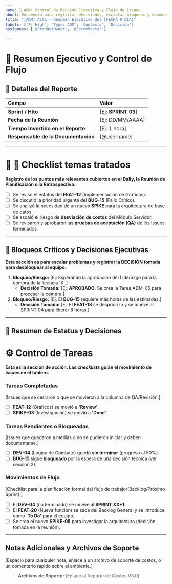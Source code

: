 ```yaml
---
name: 💼 ADM: Control de Reunión Ejecutiva y Flujo de Issues
about: Documento para registrar decisiones, esclalar bloqueos y documentar los movimientos de Issues (backlog/sprint) después de la reunión de estatus.
title: "[ADM] Acta - Resumen Ejecutivo del [FECHA O DÍA]"
labels: ['P: High', 'Type: ADM', 'Contexto', 'Decisión']
assignees: ['@ProductOwner', '@ScrumMaster']

---
```


# 💼 Resumen Ejecutivo y Control de Flujo

## 👤 Detalles del Reporte
| Campo | Valor |
| :--- | :--- |
| **Sprint / Hito** | [Ej: **SPRINT 03**] |
| **Fecha de la Reunión** | [Ej: DD/MM/AAAA] |
| **Tiempo Invertido en el Reporte** | [Ej: 1 hora] |
| **Responsable de la Documentación** | [@username] |

---

# 📜 📢 Checklist temas tratados

**Registro de los puntos más relevantes cubiertos en el Daily, la Reunión de Planificación o la Retrospectiva.**

- [ ] Se revisó el estatus del **FEAT-12** (Implementación de Gráficos).
- [ ] Se discutió la prioridad urgente del **BUG-15** (Fallo Crítico).
- [ ] Se analizó la necesidad de un nuevo **SPIKE** para la arquitectura de base de datos.
- [ ] Se escaló el riesgo de **desviación de costos** del Módulo Servidor.
- [ ] Se revisaron y aprobaron las **pruebas de aceptación (QA)** de los Issues terminados.

---

## 🚧 Bloqueos Críticos y Decisiones Ejecutivas

**Esta sección es para escalar problemas y registrar la DECISIÓN tomada para desbloquear al equipo.**

1.  **Bloqueo/Riesgo:** [Ej: Esperando la aprobación del Liderazgo para la compra de la licencia 'X'.]
    * **Decisión Tomada:** [Ej: **APROBADO**. Se crea la Tarea ADM-05 para procesar la compra.]
2.  **Bloqueo/Riesgo:** [Ej: El **BUG-15** requiere más horas de las estimadas.]
    * **Decisión Tomada:** [Ej: El **FEAT-18** se desprioriza y se mueve al SPRINT 04 para liberar 8 horas.]

---
## 👥 Resumen de Estatus y Decisiones

# ⚙️ Control de Tareas

**Esta es la sección de acción. Las *checklists* guían el movimiento de Issues en el tablero.**

###  Tareas Completadas 

[Issues que se cerraron o que se movieron a la columna de QA/Revisión.]

- [ ] **FEAT-12** (Gráficos) se movió a **'Review'**.
- [ ] **SPIKE-03** (Investigación) se movió a **'Done'**.

### Tareas Pendientes o Bloqueadas 

[Issues que quedaron a medias o no se pudieron iniciar y deben documentarse.]

- [ ] **DEV-04** (Lógica de Combate) quedó **sin terminar** (progreso al 50%).
- [ ] **BUG-15** sigue **bloqueado** por la espera de una decisión técnica (ver sección 2).

### Movimientos de Flujo 
[Checklist para la planificación formal del flujo de trabajo/(Backlog/Próximo Sprint).]

- [ ] El **DEV-04** (no terminado) se mueve al **SPRINT XX+1**.
- [ ] El **FEAT-20** (Nueva función) se saca del Backlog General y se introduce como **'To Do'** para el equipo.
- [ ] Se crea el nuevo **SPIKE-05** para investigar la arquitectura (decisión tomada en la reunión).

---

## Notas Adicionales y Archivos de Soporte

[Espacio para cualquier nota, enlace a un archivo de soporte de costos, o un comentario rápido sobre el ambiente.]
> **Archivos de Soporte:** [Enlace al Reporte de Costos V3.0]
